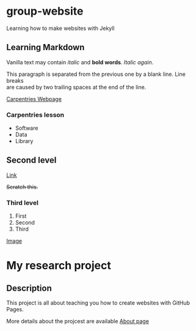 # group-website
Learning how to make websites with Jekyll

## Learning Markdown

Vanilla text may contain _italic_ and **bold words**. *Italic again*.

This paragraph is separated from the previous one by a blank line.
Line breaks  
are caused by two trailing spaces at the end of the line.

[Carpentries Webpage](https://carpentries.org)

### Carpentries lesson

- Software 
- Data
- Library

## Second level
[Link](https://journals.ametsoc.org/jhm/article/14/1/331/5809/Ocean-Atmosphere-Forcing-of-Summer-Streamflow)

~~Scratch this.~~

### Third level
1. First
2. Second
3. Third

[Image](https://github.com/carpentries/carpentries.org/blob/main/images/TheCarpentries-opengraph.png)

# My research project

## Description
This project is all about teaching you how to create websites with GitHub Pages.

More details about the projcest are available [About page](about.md)

